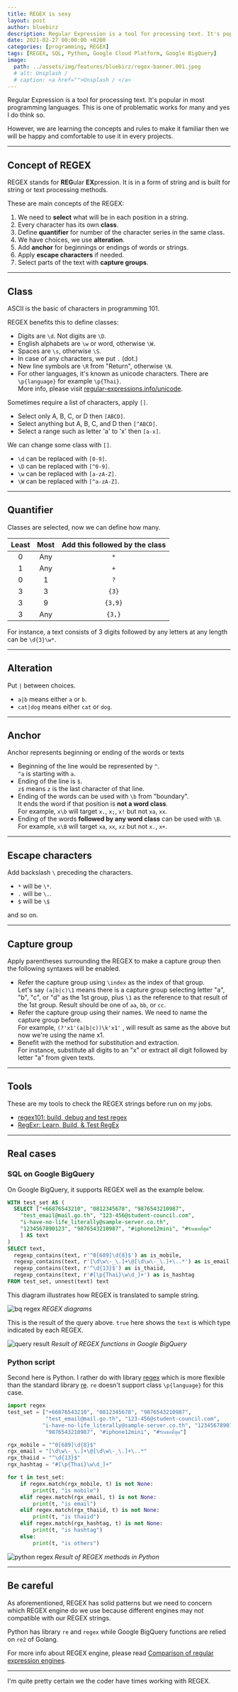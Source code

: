 ```yaml
---
title: REGEX is sexy
layout: post
author: bluebirz
description: Regular Expression is a tool for processing text. It's popular in most programming languages. 
date: 2021-02-27 00:00:00 +0200
categories: [programming, REGEX]
tags: [REGEX, SQL, Python, Google Cloud Platform, Google BigQuery]
image:
  path: ../assets/img/features/bluebirz/regex-banner.001.jpeg
  # alt: Unsplash / 
  # caption: <a href="">Unsplash / </a>
---
```


Regular Expression is a tool for processing text. It's popular in most programming languages. This is one of problematic works for many and yes I do think so.

However, we are learning the concepts and rules to make it familiar then we will be happy and comfortable to use it in every projects.

---

## Concept of REGEX

REGEX stands for **REG**ular **EX**pression. It is in a form of string and is built for string or text processing methods.

These are main concepts of the REGEX:

1. We need to **select** what will be in each position in a string.
1. Every character has its own **class**.
1. Define **quantifier** for number of the character series in the same class.
1. We have choices, we use **alteration**.
1. Add **anchor** for beginnings or endings of words or strings.
1. Apply **escape characters** if needed.
1. Select parts of the text with **capture groups**.

---

## Class

ASCII is the basic of characters in programming 101.

REGEX benefits this to define classes:

- Digits are `\d`. Not digits are `\D`.
- English alphabets are `\w` or word, otherwise `\W`.
- Spaces are `\s`, otherwise `\S`.
- In case of any characters, we put `.` (dot.)
- New line symbols are `\R` from "Return", otherwise `\N`.
- For other languages, it's known as unicode characters. There are `\p{language}` for example `\p{Thai}`.  
  More info, please visit [regular-expressions.info/unicode](https://www.regular-expressions.info/unicode.html).

Sometimes require a list of characters, apply `[]`.

- Select only A, B, C, or D then `[ABCD]`.
- Select anything but A, B, C, and D then `[^ABCD]`.
- Select a range such as letter 'a' to 'x' then `[a-x]`.

We can change some class with `[]`.

- `\d` can be replaced with `[0-9]`.
- `\D` can be replaced with `[^0-9]`.
- `\w` can be replaced with `[a-zA-Z]`.
- `\W` can be replaced with `[^a-zA-Z]`.

---

## Quantifier

Classes are selected, now we can define how many.

|Least|Most|Add this followed by the class|
|:-:|:-:|:-:|
|0|Any|`*`|
|1|Any|`+`|
|0|1|`?`|
|3|3|`{3}`|
|3|9|`{3,9}`|
|3|Any|`{3,}`|

For instance, a text consists of 3 digits followed by any letters at any length can be `\d{3}\w*`.

---

## Alteration

Put `|` between choices.

- `a|b` means either `a` or `b`.
- `cat|dog` means either `cat` or `dog`.

---

## Anchor

Anchor represents beginning or ending of the words or texts

- Beginning of the line would be represented by `^`.  
  `^a` is starting with `a`.
- Ending of the line is `$`.  
  `z$` means `z` is the last character of that line.
- Ending of the words can be used with `\b` from "boundary".  
  It ends the word if that position is **not a word class**.  
  For example, `x\b` will target `x.`, `x;`, `x!` but not `xa`, `xx`.
- Ending of the words **followed by any word class** can be used with `\B`.  
  For example, `x\B` will target `xa`, `xx`, `xz` but not `x.`, `x+`.

---

## Escape characters

Add backslash `\` preceding the characters.

- `*` will be `\*`.
- `.` will be `\.`.
- `$` will be `\$`

and so on.

---

## Capture group

Apply parentheses surrounding the REGEX to make a capture group then the following syntaxes will be enabled.

- Refer the capture group using `\index` as the index of that group.  
  Let's say `(a|b|c)\1` means there is a capture group selecting letter "a", "b", "c", or "d" as the 1st group, plus `\1` as the reference to that result of the 1st group. Result should be one of `aa`, `bb`, or `cc`.
- Refer the capture group using their names. We need to name the capture group before.  
  For example, `(?'x1'(a|b|c))\k'x1'` , will result as same as the above but now we're using the name x1.
- Benefit with the method for substitution and extraction.  
  For instance, substitute all digits to an "x" or extract all digit followed by letter "a" from given texts.

---

## Tools

These are my tools to check the REGEX strings before run on my jobs.

- [regex101: build, debug and test regex](https://regex101.com/)
- [RegExr: Learn, Build, & Test RegEx](https://regexr.com/)

---

## Real cases

### SQL on Google BigQuery

On Google BigQuery, it supports REGEX well as the example below.

```sql
WITH test_set AS (
  SELECT ["+66876543210", "0812345678", "9876543210987",
    "test_email@mail.go.th", "123-456@student-council.com",
    "i-have-no-life_literally@sample-server.co.th",
    "1234567890123", "9876543210987", "#iphone12mini", "#รักเธอที่สุด"
    ] AS text 
)
SELECT text, 
  regexp_contains(text, r'^0[689]\d{8}$') as is_mobile,
  regexp_contains(text, r'[\d\w\-_\.]+\@[\d\w\-_\.]+\..*') as is_email,
  regexp_contains(text, r'^\d{13}$') as is_thaiid,
  regexp_contains(text, r'#[\p{Thai}\w\d_]+') as is_hashtag
FROM test_set, unnest(text) text
```

This diagram illustrates how REGEX is translated to sample string.

![bq regex](https://bluebirzdotnet.s3.ap-southeast-1.amazonaws.com/regex/regex.png)
*REGEX diagrams*

This is the result of the query above. `true` here shows the `text` is which type indicated by each REGEX.

![query result](https://bluebirzdotnet.s3.ap-southeast-1.amazonaws.com/regex/Screen-Shot-2021-02-25-at-8.27.21-PM.png)
*Result of REGEX functions in Google BigQuery*

### Python script

Second here is Python. I rather do with library [regex](https://pypi.org/project/regex/) which is more flexible than the standard library [re](https://docs.python.org/3/library/re.html). `re` doesn't support class `\p{language}` for this case.

```py
import regex
test_set = ["+66876543210", "0812345678", "9876543210987",
            "test_email@mail.go.th", "123-456@student-council.com", 
           "i-have-no-life_literally@sample-server.co.th", "1234567890123", 
            "9876543210987", "#iphone12mini", "#รักเธอที่สุด"] 

rgx_mobile = "^0[689]\d{8}$"
rgx_email = "[\d\w\-_\.]+\@[\d\w\-_\.]+\..*"
rgx_thaiid = "^\d{13}$"
rgx_hashtag = "#[\p{Thai}\w\d_]+"

for t in test_set:
    if regex.match(rgx_mobile, t) is not None:
        print(t, "is mobile")
    elif regex.match(rgx_email, t) is not None:
        print(t, "is email")
    elif regex.match(rgx_thaiid, t) is not None:
        print(t, "is thaiid")
    elif regex.match(rgx_hashtag, t) is not None:
        print(t, "is hashtag")
    else:
        print(t, "is others")
```

![python regex](https://bluebirzdotnet.s3.ap-southeast-1.amazonaws.com/regex/Screen-Shot-2021-02-25-at-8.34.40-PM.png)
*Result of REGEX methods in Python*

---

## Be careful

As aforementioned, REGEX has solid patterns but we need to concern which REGEX engine do we use because different engines may not compatible with our REGEX strings.

Python has library `re` and `regex` while Google BigQuery functions are relied on `re2` of Golang.

For more info about REGEX engine, please read [Comparison of regular expression engines](https://en.wikipedia.org/wiki/Comparison_of_regular-expression_engines).

---

I'm quite pretty certain we the coder have times working with REGEX.
